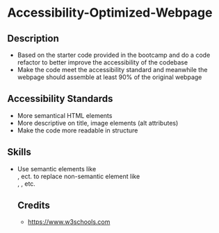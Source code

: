 # Accessibility-Optimized-Webpage

## Description
- Based on the starter code provided in the bootcamp and do a code refactor to better improve the accessibility of the codebase
- Make the code meet the accessibility standard and meanwhile the webpage should assemble at least 90% of the original webpage

## Accessibility Standards
- More semantical HTML elements
- More descriptive on title, image elements (alt attributes)
- Make the code more readable in structure

## Skills
- Use semantic elements like <form> <section> <table>, ect. to replace non-semantic element like <div>, <span>, etc.

## Credits
- https://www.w3schools.com 
